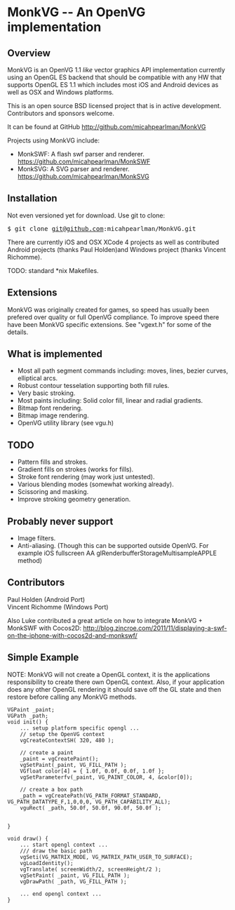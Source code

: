 MonkVG -- An OpenVG implementation
==================================

## Overview

MonkVG is an OpenVG 1.1 *like* vector graphics API implementation currently using an OpenGL ES backend that should be compatible with any HW that supports OpenGL ES 1.1 which includes most iOS and Android devices as well as OSX and Windows platforms. 

This is an open source BSD licensed project that is in active development. Contributors and sponsors welcome.

It can be found at GitHub http://github.com/micahpearlman/MonkVG

Projects using MonkVG include:

- MonkSWF: A flash swf parser and renderer. https://github.com/micahpearlman/MonkSWF
- MonkSVG: A SVG parser and renderer.  https://github.com/micahpearlman/MonkSVG

## Installation

Not even versioned yet for download.  Use git to clone:  

<tt>$ git clone git@github.com:micahpearlman/MonkVG.git</tt>

There are currently iOS and OSX XCode 4 projects as well as contributed Android projects (thanks Paul Holden)and Windows project (thanks Vincent Richomme).

TODO: standard *nix Makefiles.


## Extensions

MonkVG was originally created for games, so speed has usually been prefered over quality or full OpenVG compliance.  To improve speed there have been MonkVG specific extensions. See "vgext.h" for some of the details.

## What is implemented

- Most all path segment commands including: moves, lines, bezier curves, elliptical arcs.
- Robust contour tesselation supporting both fill rules.
- Very basic stroking.
- Most paints including: Solid color fill, linear and radial gradients.  
- Bitmap font rendering.
- Bitmap image rendering.
- OpenVG utility library (see vgu.h)
	
## TODO
- Pattern fills and strokes.
- Gradient fills on strokes (works for fills).
- Stroke font rendering (may work just untested).
- Various blending modes (somewhat working already).
- Scissoring and masking.
- Improve stroking geometry generation.

## Probably never support
- Image filters.
- Anti-aliasing. (Though this can be supported outside OpenVG.  For example iOS fullscreen AA glRenderbufferStorageMultisampleAPPLE method)

## Contributors

Paul Holden (Android Port)  
Vincent Richomme (Windows Port)  

Also Luke contributed a great article on how to integrate MonkVG + MonkSWF with Cocos2D: http://blog.zincroe.com/2011/11/displaying-a-swf-on-the-iphone-with-cocos2d-and-monkswf/

## Simple Example

NOTE:  MonkVG will not create a OpenGL context, it is the applications responsibility to create there own OpenGL context.
Also, if your application does any other OpenGL rendering it should save off the GL state and then restore before calling any MonkVG methods.

<tt>
	
	VGPaint _paint;
	VGPath _path;
	void init() {
		... setup platform specific opengl ...
		// setup the OpenVG context
		vgCreateContextSH( 320, 480 );
		
		// create a paint
		_paint = vgCreatePaint();
		vgSetPaint(_paint, VG_FILL_PATH );
		VGfloat color[4] = { 1.0f, 0.0f, 0.0f, 1.0f };
		vgSetParameterfv(_paint, VG_PAINT_COLOR, 4, &color[0]);
		
		// create a box path
		_path = vgCreatePath(VG_PATH_FORMAT_STANDARD, VG_PATH_DATATYPE_F,1,0,0,0, VG_PATH_CAPABILITY_ALL);
		vguRect( _path, 50.0f, 50.0f, 90.0f, 50.0f );
		
		
	}
	
	void draw() {
		... start opengl context ...
		/// draw the basic path
		vgSeti(VG_MATRIX_MODE, VG_MATRIX_PATH_USER_TO_SURFACE);
		vgLoadIdentity();
		vgTranslate( screenWidth/2, screenHeight/2 );
		vgSetPaint( _paint, VG_FILL_PATH );
		vgDrawPath( _path, VG_FILL_PATH );
		
		... end opengl context ...
	}
</tt>

